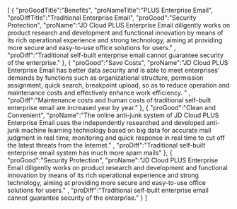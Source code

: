 [
	{
		"proGoodTitle":"Benefits",
		"proNameTitle":"PLUS Enterprise Email",
		"proDiffTitle":"Traditional Enterprise Email",
		"proGood":"Security Protection",
		"proName":"JD Cloud PLUS Enterprise Email diligently works on product research and development and functional innovation by means of its rich operational experience and strong technology, aiming at providing more secure and easy-to-use office solutions for users." ,
		"proDiff":"Traditional self-built enterprise email cannot guarantee security of the enterprise."
	},
	{
		"proGood":"Save Costs",
		"proName":"JD Cloud PLUS Enterprise Email has better data security and is able to meet enterprises’ demands by functions such as organizational structure, permission assignment, quick search, breakpoint upload, so as to reduce operation and maintenance costs and effectively enhance work efficiency. " ,
		"proDiff":"Maintenance costs and human costs of traditional self-built enterprise email are increased year by year."
	},
	{
		"proGood":"Clean and Convenient",
		"proName":"The online anti-junk system of JD Cloud PLUS Enterprise Email uses the independently researched and developed anti-junk machine learning technology based on big data for accurate mail judgment in real time, monitoring and quick response in real time to cut off the latest threats from the Internet." ,
		"proDiff":"Traditional self-built enterprise email system has much more spam mails"
	},
	{
		"proGood":"Security Protection",
		"proName":"JD Cloud PLUS Enterprise Email diligently works on product research and development and functional innovation by means of its rich operational experience and strong technology, aiming at providing more secure and easy-to-use office solutions for users." ,
		"proDiff":"Traditional self-built enterprise email cannot guarantee security of the enterprise."
	}
]